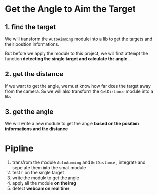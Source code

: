 # Get the Angle to Aim the Target

## 1. find the target

We will transform the `AutoAimming` module into a lib to get the targets and their position informations.

But before we apply the module to this project, we will first attempt the function **detecting the single target and calculate the angle** .

## 2. get the distance

If we want to get the angle, we must know how far does the target away from the camera. So we will also transform the `GetDistance` module into a lib.

## 3. get the angle

We will write a new module to get the angle **based on the position informations and the distance** 

# Pipline

1. transfrom the module `AutoAimming` and `GetDistance` , integrate and seperate them into the small module
2. test it on the single target
3. write the module to get the angle
4. apply all the module **on the img**
5. detect **webcam on real time**